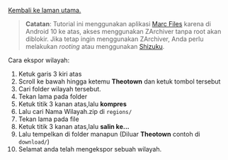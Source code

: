 [Kembali ke laman utama.](index.md)

> **Catatan**: Tutorial ini menggunakan aplikasi [Marc Files](https://play.google.com/store/apps/details?id=com.marc.files) karena di Android 10 ke atas, akses menggunakan ZArchiver tanpa root akan diblokir. Jika tetap ingin menggunakan ZArchiver, Anda perlu melakukan *rooting* atau menggunakan [Shizuku](https://shizuku.rikka.app/).

Cara ekspor wilayah:

1.  Ketuk garis 3 kiri atas
2.  Scroll ke bawah hingga ketemu **Theotown** dan ketuk tombol tersebut
3.  Cari folder wilayah tersebut.
4.  Tekan lama pada folder
5.  Ketuk titik 3 kanan atas,lalu **kompres**
6.  Lalu cari Nama Wilayah.zip di `regions/`
7.  Tekan lama pada file
8.  Ketuk titik 3 kanan atas,lalu **salin ke...**
9.  Lalu tempelkan di folder manapun (Diluar **Theotown** contoh di `download/`)
10.  Selamat anda telah mengekspor sebuah wilayah.